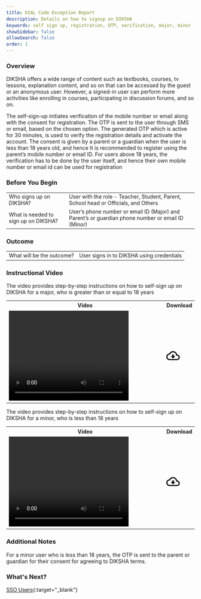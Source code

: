 ```yaml
---
title: DIAL Code Exception Report  
description: Details on how to signup on DIKSHA
keywords: self sign up, registration, OTP, verification, major, minor
showSidebar: false
allowSearch: false
order: 1
---
```


### Overview

DIKSHA offers a wide range of content such as textbooks, courses, tv lessons, explanation content, and so on that can be accessed by the guest or an anonymous user. However, a signed-in user can perform more activities like enrolling in courses, participating in discussion forums, and so on.

The self-sign-up initiates verification of the mobile number or email along with the consent for registration. The OTP is sent to the user through SMS or email, based on the chosen option. The generated OTP which is active for 30 minutes, is used to verify the registration details and activate the account. The consent is given by a parent or a guardian when the user is less than 18 years old, and hence It is recommended to register using the parent’s mobile number or email ID. For users above 18 years, the verification has to be done by the user itself, and hence their own mobile number or email id can be used for registration

### Before You Begin

<table>
<tr><td>Who signs up on DIKSHA?</td>
<td>User with the role - Teacher, Student, Parent, School head or Officials, and Others</td>
</tr>
<tr><td>What is needed to sign up on DIKSHA?</td>
<td>User’s phone number or email ID (Major) and Parent’s or guardian phone number or email ID (Minor)
</td></tr>
</table>

### Outcome

<table>
<tr><td>What will be the outcome?</td>
<td>User signs in to DIKSHA using credentials</td>
</tr>
</table>

### Instructional Video  

The video provides step-by-step instructions on how to self-sign up on DIKSHA for a major, who is greater than or equal to 18 years

<table>
  <tr>
    <th style="width:85%;">Video</th>
    <th style="width:15%;">Download</th>
  </tr>
  <tr>
    <td><video width="320" height="240" controls><source src="../video/self-sign-up-major.mp4" type="video/mp4"></video></td>
    <td class="text-center"><a href="../video/self-sign-up-major.mp4" download><img src="../../../assets/imgs/icons/outline_cloud_download.png"></a></td>
  </tr>
</table>

The video provides step-by-step instructions on how to self-sign up on DIKSHA for a minor, who is less than 18 years

<table>
  <tr>
    <th style="width:85%;">Video</th>
    <th style="width:15%;">Download</th>
  </tr>
  <tr>
    <td><video width="320" height="240" controls><source src="../video/self-sign-up-minor.mp4" type="video/mp4"></video></td>
    <td class="text-center"><a href="../video/self-sign-up-minor.mp4" download><img src="../../../assets/imgs/icons/outline_cloud_download.png"></a></td>
  </tr>
</table>

### Additional Notes

For a minor user who is less than 18 years, the OTP is sent to the parent or guardian for their consent for agreeing to DIKSHA terms.

### What's Next?  

[SSO Users](./sso-users.html){:target="_blank"}
